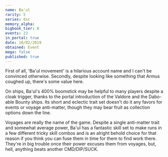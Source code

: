 ```yaml
---
name: Ba'ul
rarity: 5
series: dsc
memory_alpha:
bigbook_tier: 8
events: 23
in_portal: true
date: 10/02/2019
obtained: Event
mega: false
published: true
---
```


First of all, 'Ba'ul movement' is a hilarious account name and I can't be convinced otherwise. Secondly, despite looking like something that Armus coughed up, there's some value here.

On ships, Ba'ul's 400% boomstick may be helpful to many players despite a cloak trigger, thanks to the portal introduction of the Valdore and the Dabo-able Bounty ships. Its short and eclectic trait set doesn't do it any favors for events or voyage anti-matter, though they may bear fruit as collection options down the line.

Voyages are really the name of the game. Despite a single anti-matter trait and somewhat average power, Ba'ul has a fantastic skill set to make runs in a few different tricky skill combos and is an alright behold choice for that reason if you think you can fuse them in time for them to find work there. They're in big trouble once their power excuses them from voyages, but, hell, anything beats another CMD/DIP/SUCK.
